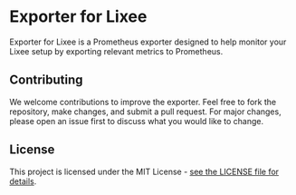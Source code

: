 # Exporter for Lixee

Exporter for Lixee is a Prometheus exporter designed to help monitor your Lixee setup by exporting
relevant metrics to Prometheus.

## Contributing

We welcome contributions to improve the exporter. Feel free to fork the repository, make changes, and submit a pull
request. For major changes, please open an issue first to discuss what you would like to change.

## License

This project is licensed under the MIT License - [see the LICENSE file for details](./LICENSE.md).
